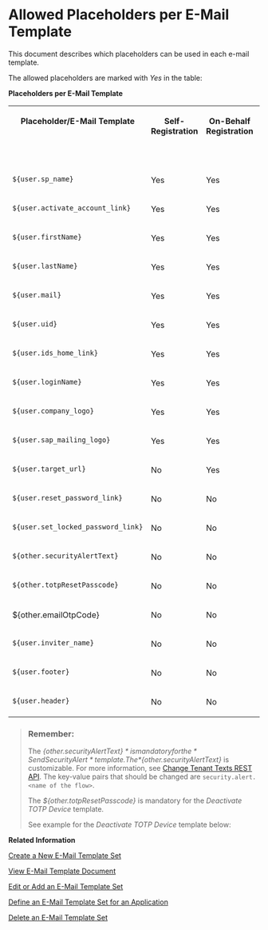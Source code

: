 <!-- loioc0d4a7676e894d048ee361ae2d2f0012 -->

# Allowed Placeholders per E-Mail Template

This document describes which placeholders can be used in each e-mail template.



The allowed placeholders are marked with *Yes* in the table:

**Placeholders per E-Mail Template**


<table>
<tr>
<th valign="top">

Placeholder/E-Mail Template



</th>
<th valign="top">

Self-Registration



</th>
<th valign="top">

On-Behalf Registration



</th>
<th valign="top">

Invitation



</th>
<th valign="top">

Forgot Password



</th>
<th valign="top">

Locked Password



</th>
<th valign="top">

Reset Password



</th>
<th valign="top">

Send Security Alert



</th>
<th valign="top">

Deactivate TOTP Device



</th>
<th valign="top">

E-Mail OTP Code



</th>
</tr>
<tr>
<td valign="top">

`${user.sp_name}`



</td>
<td valign="top">

Yes



</td>
<td valign="top">

Yes



</td>
<td valign="top">

Yes



</td>
<td valign="top">

Yes



</td>
<td valign="top">

Yes



</td>
<td valign="top">

Yes



</td>
<td valign="top">

Yes



</td>
<td valign="top">

Yes



</td>
<td valign="top">

Yes



</td>
</tr>
<tr>
<td valign="top">

`${user.activate_account_link}`



</td>
<td valign="top">

Yes



</td>
<td valign="top">

Yes



</td>
<td valign="top">

Yes



</td>
<td valign="top">

No



</td>
<td valign="top">

No



</td>
<td valign="top">

No



</td>
<td valign="top">

No



</td>
<td valign="top">

No



</td>
<td valign="top">

No



</td>
</tr>
<tr>
<td valign="top">

`${user.firstName}`



</td>
<td valign="top">

Yes



</td>
<td valign="top">

Yes



</td>
<td valign="top">

Yes



</td>
<td valign="top">

Yes



</td>
<td valign="top">

Yes



</td>
<td valign="top">

Yes



</td>
<td valign="top">

Yes



</td>
<td valign="top">

Yes



</td>
<td valign="top">

Yes



</td>
</tr>
<tr>
<td valign="top">

`${user.lastName}`



</td>
<td valign="top">

Yes



</td>
<td valign="top">

Yes



</td>
<td valign="top">

Yes



</td>
<td valign="top">

Yes



</td>
<td valign="top">

Yes



</td>
<td valign="top">

Yes



</td>
<td valign="top">

Yes



</td>
<td valign="top">

Yes



</td>
<td valign="top">

Yes



</td>
</tr>
<tr>
<td valign="top">

`${user.mail}`



</td>
<td valign="top">

Yes



</td>
<td valign="top">

Yes



</td>
<td valign="top">

Yes



</td>
<td valign="top">

Yes



</td>
<td valign="top">

Yes



</td>
<td valign="top">

Yes



</td>
<td valign="top">

Yes



</td>
<td valign="top">

Yes



</td>
<td valign="top">

Yes



</td>
</tr>
<tr>
<td valign="top">

`${user.uid}`



</td>
<td valign="top">

Yes



</td>
<td valign="top">

Yes



</td>
<td valign="top">

No



</td>
<td valign="top">

Yes



</td>
<td valign="top">

Yes



</td>
<td valign="top">

Yes



</td>
<td valign="top">

Yes



</td>
<td valign="top">

Yes



</td>
<td valign="top">

Yes



</td>
</tr>
<tr>
<td valign="top">

`${user.ids_home_link}`



</td>
<td valign="top">

Yes



</td>
<td valign="top">

Yes



</td>
<td valign="top">

Yes



</td>
<td valign="top">

Yes



</td>
<td valign="top">

Yes



</td>
<td valign="top">

Yes



</td>
<td valign="top">

Yes



</td>
<td valign="top">

Yes



</td>
<td valign="top">

Yes



</td>
</tr>
<tr>
<td valign="top">

`${user.loginName}`



</td>
<td valign="top">

Yes



</td>
<td valign="top">

Yes



</td>
<td valign="top">

No



</td>
<td valign="top">

Yes



</td>
<td valign="top">

Yes



</td>
<td valign="top">

Yes



</td>
<td valign="top">

Yes



</td>
<td valign="top">

Yes



</td>
<td valign="top">

Yes



</td>
</tr>
<tr>
<td valign="top">

`${user.company_logo}`



</td>
<td valign="top">

Yes



</td>
<td valign="top">

Yes



</td>
<td valign="top">

Yes



</td>
<td valign="top">

Yes



</td>
<td valign="top">

Yes



</td>
<td valign="top">

Yes



</td>
<td valign="top">

Yes



</td>
<td valign="top">

Yes



</td>
<td valign="top">

Yes



</td>
</tr>
<tr>
<td valign="top">

`${user.sap_mailing_logo}`



</td>
<td valign="top">

Yes



</td>
<td valign="top">

Yes



</td>
<td valign="top">

Yes



</td>
<td valign="top">

Yes



</td>
<td valign="top">

Yes



</td>
<td valign="top">

Yes



</td>
<td valign="top">

Yes



</td>
<td valign="top">

Yes



</td>
<td valign="top">

Yes



</td>
</tr>
<tr>
<td valign="top">

`${user.target_url}`



</td>
<td valign="top">

No



</td>
<td valign="top">

Yes



</td>
<td valign="top">

Yes



</td>
<td valign="top">

No



</td>
<td valign="top">

No



</td>
<td valign="top">

No



</td>
<td valign="top">

No



</td>
<td valign="top">

No



</td>
<td valign="top">

No



</td>
</tr>
<tr>
<td valign="top">

`${user.reset_password_link}`



</td>
<td valign="top">

No



</td>
<td valign="top">

No



</td>
<td valign="top">

No



</td>
<td valign="top">

Yes



</td>
<td valign="top">

No



</td>
<td valign="top">

Yes



</td>
<td valign="top">

No



</td>
<td valign="top">

No



</td>
<td valign="top">

No



</td>
</tr>
<tr>
<td valign="top">

`${user.set_locked_password_link}`



</td>
<td valign="top">

No



</td>
<td valign="top">

No



</td>
<td valign="top">

No



</td>
<td valign="top">

No



</td>
<td valign="top">

Yes



</td>
<td valign="top">

No



</td>
<td valign="top">

No



</td>
<td valign="top">

No



</td>
<td valign="top">

No



</td>
</tr>
<tr>
<td valign="top">

`${other.securityAlertText}`



</td>
<td valign="top">

No



</td>
<td valign="top">

No



</td>
<td valign="top">

No



</td>
<td valign="top">

No



</td>
<td valign="top">

No



</td>
<td valign="top">

No



</td>
<td valign="top">

Yes



</td>
<td valign="top">

No



</td>
<td valign="top">

No



</td>
</tr>
<tr>
<td valign="top">

`${other.totpResetPasscode}`



</td>
<td valign="top">

No



</td>
<td valign="top">

No



</td>
<td valign="top">

No



</td>
<td valign="top">

No



</td>
<td valign="top">

No



</td>
<td valign="top">

No



</td>
<td valign="top">

No



</td>
<td valign="top">

Yes



</td>
<td valign="top">

No



</td>
</tr>
<tr>
<td valign="top">

$\{other.emailOtpCode\}



</td>
<td valign="top">

No



</td>
<td valign="top">

No



</td>
<td valign="top">

No



</td>
<td valign="top">

No



</td>
<td valign="top">

No



</td>
<td valign="top">

No



</td>
<td valign="top">

No



</td>
<td valign="top">

No



</td>
<td valign="top">

Yes



</td>
</tr>
<tr>
<td valign="top">

`${user.inviter_name}`



</td>
<td valign="top">

No



</td>
<td valign="top">

No



</td>
<td valign="top">

Yes



</td>
<td valign="top">

No



</td>
<td valign="top">

No



</td>
<td valign="top">

No



</td>
<td valign="top">

No



</td>
<td valign="top">

No



</td>
<td valign="top">

No



</td>
</tr>
<tr>
<td valign="top">

`${user.footer}`



</td>
<td valign="top">

No



</td>
<td valign="top">

No



</td>
<td valign="top">

Yes



</td>
<td valign="top">

No



</td>
<td valign="top">

No



</td>
<td valign="top">

No



</td>
<td valign="top">

No



</td>
<td valign="top">

No



</td>
<td valign="top">

No



</td>
</tr>
<tr>
<td valign="top">

`${user.header}`



</td>
<td valign="top">

No



</td>
<td valign="top">

No



</td>
<td valign="top">

Yes



</td>
<td valign="top">

No



</td>
<td valign="top">

No



</td>
<td valign="top">

No



</td>
<td valign="top">

No



</td>
<td valign="top">

No



</td>
<td valign="top">

No



</td>
</tr>
</table>

> ### Remember:  
> The *$\{other.securityAlertText\}* is mandatory for the *Send Security Alert* template. The *$\{other.securityAlertText\}* is customizable. For more information, see [Change Tenant Texts REST API](../Development/change-tenant-texts-rest-api-66ad80a.md#loio66ad80a6bbaf4fc3911232f7cc9a7de6). The key-value pairs that should be changed are `security.alert.<name of the flow>`.
> 
> The *$\{other.totpResetPasscode\}* is mandatory for the *Deactivate TOTP Device* template.
> 
> See example for the *Deactivate TOTP Device* template below:

**Related Information**  


[Create a New E-Mail Template Set](create-a-new-e-mail-template-set-a6fca8b.md "Tenant administrators can create a new set of e-mail templates so that each template in the set can have a custom language version.")

[View E-Mail Template Document](view-e-mail-template-document-148568a.md "Tenant administrators can view language e-mail templates in the template set uploaded in the administration console for Identity Authentication.")

[Edit or Add an E-Mail Template Set](edit-or-add-an-e-mail-template-set-3c4f397.md "Tenant administrators can configure language versions of each template in the template set. They can also set a custom template for each language, and change the name of each template set.")

[Define an E-Mail Template Set for an Application](define-an-e-mail-template-set-for-an-application-fc6b54a.md "Tenant administrators can define the e-mail template set that the application uses.")

[Delete an E-Mail Template Set](delete-an-e-mail-template-set-6fce69d.md "Tenant administrators can delete an e-mail template set or a language version for a specific application process.")

